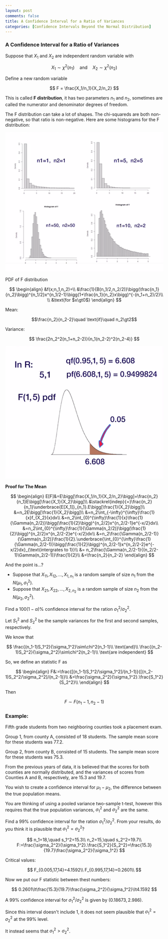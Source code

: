 ```yaml
---
layout: post
comments: false
title: A Confidence Interval for a Ratio of Variances
categories: [Confidence Intervals Beyond the Normal Distribution]
---
```


### A Confidence Interval for a Ratio of Variances

Suppose that $X_1$ and $X_2$ are independent random variable with

$$
  X_1\sim\chi^2(n_1)\quad\text{and}\quad X_2\sim\chi^2(n_2)
$$

Define a new random variable

$$
  F = \frac{X_1/n_1}{X_2/n_2}
$$

This is called **F distribution**, it has two parameters $n_1$ and $n_2$, sometimes are called the numerator and denominator degrees of freedom. 

The F distribution can take a lot of shapes. The chi-squareds are both non-negative, so that ratio is non-negative. Here are some histograms for the F distribution:

![png](\assets\images\notes\a-confidence-interval-for-a-ratio-of-variances-1.png)

PDF of F distribution

$$
  \begin{align}
    &f(x;n_1,n_2)=\\
    &\frac{1}{B(n_1/2,n_2/2)}\bigg(\frac{n_1}{n_2}\bigg)^{n_1/2}x^{n_1/2-1}\bigg(1+\frac{n_1}{n_2}x\bigg)^{-(n_1+n_2)/2}\\
    \\
    &\text{for $x\gt0$}
  \end{align}
$$

Mean: 

$$\frac{n_2}{n_2-2}\quad \text{if}\quad n_2\gt2$$

Variance: 

$$
  \frac{2n_2^2(n_1+n_2-2)}{n_1(n_2-2)^2(n_2-4)}
$$

![png](\assets\images\notes\a-confidence-interval-for-a-ratio-of-variances-2.png)

**Proof for The Mean**

$$
  \begin{align}
    E[F]&=E\bigg[\frac{X_1/n_1}{X_2/n_2}\bigg]=\frac{n_2}{n_1}E\bigg[\frac{X_1}{X_2}\bigg]\\
    &\stackrel{indep}{=}\frac{n_2}{n_1}\underbrace{E[X_1]}_{n_1}.E\bigg[\frac{1}{X_2}\bigg]\\
    &=n_2E\bigg[\frac{1}{X_2}\bigg]\\
    &=n_2\int_{-\infty}^{\infty}\frac{1}{x}f_{X_2}(x)dx\\
    &=n_2\int_{0}^{\infty}\frac{1}{x}\frac{1}{\Gamma(n_2/2)}\bigg(\frac{1}{2}\bigg)^{n_2/2}x^{n_2/2-1}e^{-x/2}dx\\
    &=n_2\int_{0}^{\infty}\frac{1}{\Gamma(n_2/2)}\bigg(\frac{1}{2}\bigg)^{n_2/2}x^{n_2/2-2}e^{-x/2}dx\\
    &=n_2\frac{\Gamma(n_2/2-1)}{\Gamma(n_2/2)}\frac{1}{2}.\underbrace{\int_{0}^{\infty}\frac{1}{\Gamma(n_2/2-1)}\bigg(\frac{1}{2}\bigg)^{n_2/2-1}x^{n_2/2-2}e^{-x/2}dx}_{\text{intergrates to 1}}\\
    &= n_2\frac{\Gamma(n_2/2-1}{(n_2/2-1)\Gamma(n_2/2-1)}\frac{1}{2}\\
    &=\frac{n_2}{n_2-2}
  \end{align}
$$

And the point is...?

* Suppose that $X_{11},X_{12},...,X_{1,n_1}$ is a random sample of size $n_1$ from the $N(\mu_1,\sigma^2_1)$.
* Suppose that $X_{21},X_{22},...,X_{2,n_2}$ is a random sample of size $n_2$ from the $N(\mu_2,\sigma^2_2)$.

Find a $100(1-\alpha)\%$ confidence interval for the ration $\sigma_1^2/\sigma_2^2$.

Let $S_1^2$ and $S_2^2$ be the sample variances for the first and second samples, respectively.

We know that

$$
  \frac{(n_1-1)S_1^2}{\sigma_1^2}\sim\chi^2(n_1-1)\\
  \text{and}\\
  \frac{(n_2-1)S_2^2}{\sigma_2^2}\sim\chi^2(n_2-1)\\
  \text{are independent}
$$

So, we define an statistic F as

$$
  \begin{align}
    F&:=\frac{[(n_1-1)S_1^2/\sigma_1^2]/(n_1-1)}{[(n_2-1)S_2^2/\sigma_2^2]/(n_2-1)}\\
    &=\frac{\sigma_2^2}{\sigma_1^2}.\frac{S_1^2}{S_2^2}\\
  \end{align}
$$

Then

$$
  F\sim F(n_1-1,n_2-1)
$$

### Example:

Fifth grade students from two neighboring counties took a placement exam.

Group 1, from county A, consisted of 18 students. The sample mean score for these students was 77.2.

Group 2, from county B, consisted of 15 students. The sample mean score for these students was 75.3.

From the previous years of data, it is believed that the scores for both counties are normally distributed, and the variances of scores from Counties A and B, respectively, are 15.3 and 19.7.

You wish to create a confidence interval for $\mu_1-\mu_2$, the difference between the true population means.

You are thinking of using a pooled variance two-sample t-test, however this requires that the true population variances, $\sigma_1^2$ and $\sigma_2^2$ are the same.

Find a 99% confidence interval for the ration $\sigma_1^2/\sigma_2^2$. From your results, do you think it is plausible that $\sigma_1^2=\sigma_2^2$?

$$
  n_1=18,\quad s_1^2=15.3\\
  n_2=15,\quad s_2^2=19.7\\
  F:=\frac{\sigma_2^2}{\sigma_1^2}.\frac{S_1^2}{S_2^2}=\frac{15.3}{19.7}\frac{\sigma_2^2}{\sigma_1^2}
$$

Critical values:

$$
  F_{0.005,17,14}=4.1592\\
  F_{0.995,17,14}=0.2601\\
$$

Now we put our F statistic between thest numbers:

$$
  0.2601\lt\frac{15.3}{19.7}\frac{\sigma_2^2}{\sigma_1^2}\lt4.1592
$$

A 99% confidence interval for $\sigma_1^2/\sigma_2^2$ is given by $(0.18673,2.986)$.

Since this interval doesn't include $1$, it does not seem plausible that $\sigma_1^2=\sigma_2^2$ at the 99% level.

It instead seems that $\sigma_1^2\gt\sigma_2^2$.
